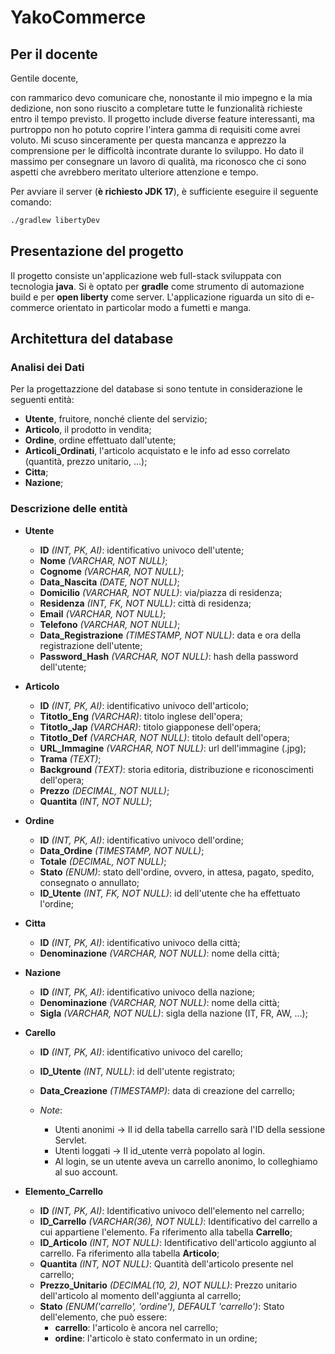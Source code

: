 # YakoCommerce

## Per il docente

Gentile docente,

con rammarico devo comunicare che, nonostante il mio impegno e la mia dedizione, non sono riuscito a completare tutte le funzionalità richieste entro il tempo previsto. 
Il progetto include diverse feature interessanti, ma purtroppo non ho potuto coprire l'intera gamma di requisiti come avrei voluto.
Mi scuso sinceramente per questa mancanza e apprezzo la comprensione per le difficoltà incontrate durante lo sviluppo. Ho dato il massimo per consegnare un lavoro di qualità, ma riconosco che ci sono aspetti che avrebbero meritato ulteriore attenzione e tempo.

Per avviare il server (**è richiesto JDK 17**), è sufficiente eseguire il seguente comando:

```bash
./gradlew libertyDev
```

## Presentazione del progetto

Il progetto consiste un'applicazione web full-stack sviluppata con tecnologia **java**.
Si è optato per **gradle** come strumento di automazione build e per **open liberty** come server.
L'applicazione riguarda un sito di e-commerce orientato in particolar modo a fumetti e manga.

## Architettura del database

### Analisi dei Dati

Per la progettazzione del database si sono tentute in considerazione le seguenti entità:

- **Utente**, fruitore, nonché cliente del servizio;
- **Articolo**, il prodotto in vendita;
- **Ordine**, ordine effettuato dall'utente;
- **Articoli_Ordinati**, l'articolo acquistato e le info ad esso correlato (quantità, prezzo unitario, ...);
- **Citta**;
- **Nazione**;

### Descrizione delle entità

- **Utente**

  - **ID** _(INT, PK, AI)_: identificativo univoco dell'utente;
  - **Nome** _(VARCHAR, NOT NULL)_;
  - **Cognome** _(VARCHAR, NOT NULL)_;
  - **Data_Nascita** _(DATE, NOT NULL)_;
  - **Domicilio** _(VARCHAR, NOT NULL)_: via/piazza di residenza;
  - **Residenza** _(INT, FK, NOT NULL)_: città di residenza;
  - **Email** _(VARCHAR, NOT NULL)_;
  - **Telefono** _(VARCHAR, NOT NULL)_;
  - **Data_Registrazione** _(TIMESTAMP, NOT NULL)_: data e ora della registrazione dell'utente;
  - **Password_Hash** _(VARCHAR, NOT NULL)_: hash della password dell'utente;

- **Articolo**

  - **ID** _(INT, PK, AI)_: identificativo univoco dell'articolo;
  - **Titotlo_Eng** _(VARCHAR)_: titolo inglese dell'opera;
  - **Titotlo_Jap** _(VARCHAR)_: titolo giapponese dell'opera;
  - **Titotlo_Def** _(VARCHAR, NOT NULL)_: titolo default dell'opera;
  - **URL_Immagine** _(VARCHAR, NOT NULL)_: url dell'immagine (.jpg);
  - **Trama** _(TEXT)_;
  - **Background** _(TEXT)_: storia editoria, distribuzione e riconoscimenti dell'opera;
  - **Prezzo** _(DECIMAL, NOT NULL)_;
  - **Quantita** _(INT, NOT NULL)_;

- **Ordine**

  - **ID** _(INT, PK, AI)_: identificativo univoco dell'ordine;
  - **Data_Ordine** _(TIMESTAMP, NOT NULL)_;
  - **Totale** _(DECIMAL, NOT NULL)_;
  - **Stato** _(ENUM)_: stato dell'ordine, ovvero, in attesa, pagato, spedito, consegnato o annullato;
  - **ID_Utente** _(INT, FK, NOT NULL)_: id dell'utente che ha effettuato l'ordine;

- **Citta**

  - **ID** _(INT, PK, AI)_: identificativo univoco della città;
  - **Denominazione** _(VARCHAR, NOT NULL)_: nome della città;

- **Nazione**

  - **ID** _(INT, PK, AI)_: identificativo univoco della nazione;
  - **Denominazione** _(VARCHAR, NOT NULL)_: nome della città;
  - **Sigla** _(VARCHAR, NOT NULL)_: sigla della nazione (IT, FR, AW, ...);

- **Carello**

  - **ID** _(INT, PK, AI)_: identificativo univoco del carello;
  - **ID_Utente** _(INT, NULL)_: id dell'utente registrato;
  - **Data_Creazione** _(TIMESTAMP)_: data di creazione del carrello;

  - _Note_:
    - Utenti anonimi → Il id della tabella carrello sarà l'ID della sessione Servlet.
    - Utenti loggati → Il id_utente verrà popolato al login.
    - Al login, se un utente aveva un carrello anonimo, lo colleghiamo al suo account.

- **Elemento_Carrello**

  - **ID** _(INT, PK, AI)_: Identificativo univoco dell'elemento nel carrello;
  - **ID_Carrello** _(VARCHAR(36), NOT NULL)_: Identificativo del carrello a cui appartiene l'elemento. Fa riferimento alla tabella **Carrello**;
  - **ID_Articolo** _(INT, NOT NULL)_: Identificativo dell'articolo aggiunto al carrello. Fa riferimento alla tabella **Articolo**;
  - **Quantita** _(INT, NOT NULL)_: Quantità dell'articolo presente nel carrello;
  - **Prezzo_Unitario** _(DECIMAL(10, 2), NOT NULL)_: Prezzo unitario dell'articolo al momento dell'aggiunta al carrello;
  - **Stato** _(ENUM('carrello', 'ordine'), DEFAULT 'carrello')_: Stato dell'elemento, che può essere:
    - **carrello**: l'articolo è ancora nel carrello;
    - **ordine**: l'articolo è stato confermato in un ordine;

